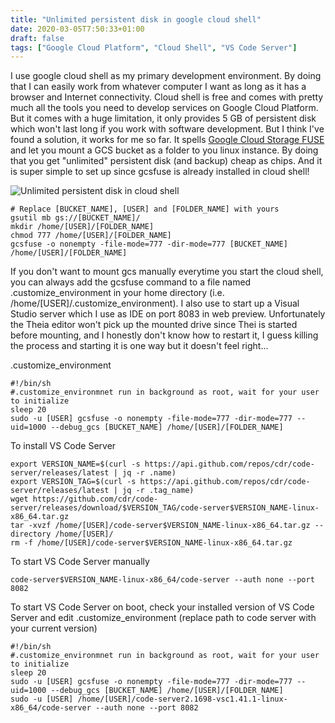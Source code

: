 ```yaml
---
title: "Unlimited persistent disk in google cloud shell"
date: 2020-03-05T7:50:33+01:00
draft: false
tags: ["Google Cloud Platform", "Cloud Shell", "VS Code Server"]
---
```


I use google cloud shell as my primary development environment. By doing that I can easily work from whatever computer I want as long as it has a browser and Internet connectivity. Cloud shell is free and comes with pretty much all the tools you need to develop services on Google Cloud Platform. But it comes with a huge limitation, it only provides 5 GB of persistent disk which won't last long if you work with software development. But I think I've found a solution, it works for me so far. It spells [Google Cloud Storage FUSE](https://cloud.google.com/storage/docs/gcs-fuse) and let you mount a GCS bucket as a folder to you linux instance. By doing that you get "unlimited" persistent disk (and backup) cheap as chips. And it is super simple to set up since gcsfuse is already installed in cloud shell!

![Unlimited persistent disk in cloud shell](/images/unlimited-persistent-disk.png)

```shell
# Replace [BUCKET_NAME], [USER] and [FOLDER_NAME] with yours 
gsutil mb gs://[BUCKET_NAME]/
mkdir /home/[USER]/[FOLDER_NAME]
chmod 777 /home/[USER]/[FOLDER_NAME]
gcsfuse -o nonempty -file-mode=777 -dir-mode=777 [BUCKET_NAME] /home/[USER]/[FOLDER_NAME]
```

If you don't want to mount gcs manually everytime you start the cloud shell, you can always add the gcsfuse command to a file named .customize_environment in your home directory (i.e. /home/[USER]/.customize_environment). I also use to start up a Visual Studio server which I use as IDE on port 8083 in web preview. Unfortunately the Theia editor won't pick up the mounted drive since Thei is started before mounting, and I honestly don't know how to restart it, I guess killing the process and starting it is one way but it doesn't feel right...

.customize_environment

```shell
#!/bin/sh
#.customize_environmnet run in background as root, wait for your user to initialize
sleep 20
sudo -u [USER] gcsfuse -o nonempty -file-mode=777 -dir-mode=777 --uid=1000 --debug_gcs [BUCKET_NAME] /home/[USER]/[FOLDER_NAME]
```

To install VS Code Server
```shell
export VERSION_NAME=$(curl -s https://api.github.com/repos/cdr/code-server/releases/latest | jq -r .name)
export VERSION_TAG=$(curl -s https://api.github.com/repos/cdr/code-server/releases/latest | jq -r .tag_name)
wget https://github.com/cdr/code-server/releases/download/$VERSION_TAG/code-server$VERSION_NAME-linux-x86_64.tar.gz
tar -xvzf /home/[USER]/code-server$VERSION_NAME-linux-x86_64.tar.gz --directory /home/[USER]/
rm -f /home/[USER]/code-server$VERSION_NAME-linux-x86_64.tar.gz
```

To start VS Code Server manually

```shell
code-server$VERSION_NAME-linux-x86_64/code-server --auth none --port 8082
```

To start VS Code Server on boot, check your installed version of VS Code Server and edit .customize_environment (replace path to code server with your current version)

```shell
#!/bin/sh
#.customize_environmnet run in background as root, wait for your user to initialize
sleep 20
sudo -u [USER] gcsfuse -o nonempty -file-mode=777 -dir-mode=777 --uid=1000 --debug_gcs [BUCKET_NAME] /home/[USER]/[FOLDER_NAME]
sudo -u [USER] /home/[USER]/code-server2.1698-vsc1.41.1-linux-x86_64/code-server --auth none --port 8082
```
